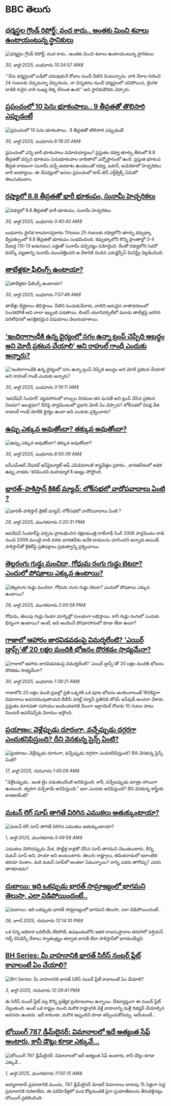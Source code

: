 # BBC తెలుగు## [ధర్మస్థల గ్రౌండ్ రిపోర్ట్: వంద కాదు.. అంతకు మించి శవాలు ఉంటాయంటున్న స్థానికులు](https://www.bbc.com/telugu/articles/c5y03j01w9go?at_medium=RSS&at_campaign=rss?at_campaign=githubrss)![ధర్మస్థల గ్రౌండ్ రిపోర్ట్: వంద కాదు.. అంతకు మించి శవాలు ఉంటాయంటున్న స్థానికులు](https://ichef.bbci.co.uk/ace/ws/240/cpsprodpb/4ef6/live/dc7ba7c0-6c45-11f0-a193-41604fcdc275.png)_30, జులై 2025, బుధవారం 10:34:57 AMకి_''నేను ధర్మస్థలలో బడిలో చదువుకునే రోజుల నుంచీ వీటిని వింటున్నాను. వారి నేరాల గురించి 24 గంటలకు చెప్పమన్నా చెప్పగలను. నా చిన్నతనం నుంచీ ధర్మస్థలలో చనిపోయిన, లైంగిక దాడికి గురైన వారి సంఖ్య లెక్క లేనంత ఉంది'' అని స్థానికుడొకరు చెప్పారు.## [ప్రపంచంలో 10  పెను భూకంపాలు.. 9 తీవ్రతతో తొలిసారి ఎప్పుడంటే](https://www.bbc.com/telugu/articles/c627l0w21zpo?at_medium=RSS&at_campaign=rss?at_campaign=githubrss)![ప్రపంచంలో 10  పెను భూకంపాలు.. 9 తీవ్రతతో తొలిసారి ఎప్పుడంటే](https://ichef.bbci.co.uk/ace/ws/240/cpsprodpb/c60a/live/75b98810-6d06-11f0-9f87-837be3bb0689.jpg)_30, జులై 2025, బుధవారం 6:18:20 AMకి_ప్రపంచంలో ఎన్ని భారీ భూకంపాలు నమోదయ్యాయి? ప్రస్తుతం రష్యా తూర్పు తీరంలో 8.8 తీవ్రతతో వచ్చిన భూకంపం  పెనుభూకంపాల జాబితాలో ఎన్నోస్థానంలో ఉంది. ప్రస్తుత భూకంప తీవ్రత కారణంగా సునామీ వచ్చే అవకాశం ఉండటంతో రష్యా, జపాన్, అమెరికాలో హెచ్చరికలు జారీ అయ్యాయి. ఈ నేపథ్యంలో అసలు ప్రపంచంలో టాప్ టెన్ ఎర్త్‌క్వేక్స్ ఏమిటో తెలుసుకుందాం.## [రష్యాలో 8.8 తీవ్రతతో భారీ భూకంపం, సునామీ హెచ్చరికలు ](https://www.bbc.com/telugu/articles/cq87v7ng44ko?at_medium=RSS&at_campaign=rss?at_campaign=githubrss)![రష్యాలో 8.8 తీవ్రతతో భారీ భూకంపం, సునామీ హెచ్చరికలు ](https://ichef.bbci.co.uk/ace/ws/240/cpsprodpb/3891/live/3d0949f0-6cfd-11f0-922f-31d3fc298db1.jpg)_30, జులై 2025, బుధవారం 3:40:40 AMకి_బుధవారం స్థానిక కాలమానప్రకారం 11గంటల 25 గంటలకు  రష్యాలోని తూర్పు కమ్చట్కా ద్వీపకల్పంలో  8.8 తీవ్రతతో భూకంపం సంభవించింది. కమ్చట్కాలోని కొన్ని ప్రాంతాల్లో 3-4 మీటర్ల (10-13 అడుగులు) ఎత్తుతో సునామీ వచ్చినట్టు నమోదైంది. దీంతో రష్యాలోని సెవరో కురిస్క్ పట్టణాన్ని సునామీ ముంచెత్తిందని ఆ దేశానికి చెందిన ఎమర్జెన్సీస్ మినిస్ట్రీ వెల్లడించింది.## [తాబేళ్లకూ ఫీలింగ్స్ ఉంటాయా?](https://www.bbc.com/telugu/articles/c4gez5rzplmo?at_medium=RSS&at_campaign=rss?at_campaign=githubrss)![తాబేళ్లకూ ఫీలింగ్స్ ఉంటాయా?](https://ichef.bbci.co.uk/ace/ws/240/cpsprodpb/cdd3/live/097dd6d0-6d18-11f0-8dbd-f3d32ebd3327.jpg)_30, జులై 2025, బుధవారం 7:57:49 AMకి_తాబేళ్లు దీర్ఘకాలం జీవిస్తాయి.  వీటిని పెంచుకునేవారు, వాటిని అనువైన వాతావరణంలో పెంచకపోతే అవి చాలా ఇబ్బంది పడతాయి. లింకన్ యూనివర్సిటీలో  మూడు తాబేళ్లపై జరిగిన పరిశోధనలో  ఆసక్తికరమైన విషయాలు వెలుగుచూశాయి.## [‘ఇందిరాగాంధీకి ఉన్న ధైర్యంలో సగం ఉన్నా ట్రంప్‌ చెప్పేది అబద్ధం అని మోదీ ప్రకటన చేయాలి’ అని రాహుల్ గాంధీ ఎందుకు అన్నారు?](https://www.bbc.com/telugu/articles/cq68lmeyyngo?at_medium=RSS&at_campaign=rss?at_campaign=githubrss)![‘ఇందిరాగాంధీకి ఉన్న ధైర్యంలో సగం ఉన్నా ట్రంప్‌ చెప్పేది అబద్ధం అని మోదీ ప్రకటన చేయాలి’ అని రాహుల్ గాంధీ ఎందుకు అన్నారు?](https://ichef.bbci.co.uk/ace/ws/240/cpsprodpb/5252/live/32439030-6ce3-11f0-b11f-a5dcc548fbd6.jpg)_30, జులై 2025, బుధవారం 3:19:11 AMకి_‘ఆపరేషన్ సిందూర్’ వ్యవహారంలో కాల్పుల విరమణ తన ఘనతే అని ట్రంప్ చేసిన ప్రకటన నిజమా? అబద్ధమా? దీనిపై పార్లమెంటులో ప్రధాని మోదీ  ఏం చెప్పారు? లోక్‌సభలో విపక్ష నేత రాహుల్ గాంధీ మోదీకి ధైర్యం ఉందా అని ఎందుకు ప్రశ్నించారు?## [ఉప్పు ఎక్కువ అవుతోందా? తక్కువ అవుతోందా?](https://www.bbc.com/telugu/articles/c3w4yn23d2do?at_medium=RSS&at_campaign=rss?at_campaign=githubrss)![ఉప్పు ఎక్కువ అవుతోందా? తక్కువ అవుతోందా?](https://ichef.bbci.co.uk/ace/ws/240/cpsprodpb/b293/live/440fd3b0-6c65-11f0-8bcf-7bba5a381a84.jpg)_30, జులై 2025, బుధవారం 8:00:39 AMకి_ఐసీఎమ్ఆర్ నేషనల్ ఇన్‌స్టిట్యూట్ ఆఫ్ ఎపిడెమాలజీ శాస్త్రవేత్తల ప్రకారం , భారతదేశంలో అధిక ఉప్పు వాడకం 'కనిపించని మహమ్మారి'కి ఆజ్యం పోస్తోంది.## [భారత్-పాకిస్తాన్ క్రికెట్ మ్యాచ్: లోక్‌సభలో వాదోపవాదాలు ఏంటి ? ](https://www.bbc.com/telugu/articles/c5y0x837jq9o?at_medium=RSS&at_campaign=rss?at_campaign=githubrss)![భారత్-పాకిస్తాన్ క్రికెట్ మ్యాచ్: లోక్‌సభలో వాదోపవాదాలు ఏంటి ? ](https://ichef.bbci.co.uk/ace/standard/240/cpsprodpb/03e3/live/93103a10-6c90-11f0-af20-030418be2ca5.jpg)_29, జులై 2025, మంగళవారం 3:20:31 PMకి_ఆపరేషన్ సిందూర్‌పై చర్చను ప్రారంభించిన రక్షణమంత్రి రాజ్‌నాథ్ సింగ్ 2006 పార్లమెంటు దాడి నుంచి 2008 ముంబై దాడి వరకు భారతదేశం అనేక దాడులను చూసిందని అన్నారు.అయితే, పాకిస్తాన్‌తో క్రికెట్‌పై ప్రతిపక్షాలు ప్రభుత్వాన్ని ప్రశ్నించాయి.## [తెల్లరంగు గుడ్డు మంచిదా, గోధుమ రంగు గుడ్డు బెటరా? ఎందులో పోషకాలు ఎక్కువ ఉంటాయి? ](https://www.bbc.com/telugu/articles/cqxgwwjgn5lo?at_medium=RSS&at_campaign=rss?at_campaign=githubrss)![తెల్లరంగు గుడ్డు మంచిదా, గోధుమ రంగు గుడ్డు బెటరా? ఎందులో పోషకాలు ఎక్కువ ఉంటాయి? ](https://ichef.bbci.co.uk/ace/ws/240/cpsprodpb/d261/live/ef658e00-6c7c-11f0-89ea-4d6f9851f623.jpg)_29, జులై 2025, మంగళవారం 2:00:58 PMకి_గోధుమ, తెలుపు గుడ్లు రెండూ మార్కెట్లో సులభంగా లభిస్తాయి. కానీ గుడ్లు రంగులో ఎందుకు భిన్నంగా ఉంటాయి? అంటే, అవి అందించే పోషకాహారంలో కూడా తేడా ఉందా?## [గాజాలో ఆహారం జారవిడవడంపై విమర్శలేంటి? ‘ఎయిర్ డ్రాప్స్’తో 20 లక్షల మందికి భోజనం దొరకడం సాధ్యమేనా?](https://www.bbc.com/telugu/articles/c860q95yx64o?at_medium=RSS&at_campaign=rss?at_campaign=githubrss)![గాజాలో ఆహారం జారవిడవడంపై విమర్శలేంటి? ‘ఎయిర్ డ్రాప్స్’తో 20 లక్షల మందికి భోజనం దొరకడం సాధ్యమేనా?](https://ichef.bbci.co.uk/ace/ws/240/cpsprodpb/d40c/live/339db680-6c76-11f0-af20-030418be2ca5.png)_30, జులై 2025, బుధవారం 1:38:21 AMకి_గాజాలోని 20 లక్షల మంది ప్రజల్లో ప్రతి ఒక్కరికి ఒక పూట భోజనం అందించాలంటే  160కిపైగా విమానాలు అవసరమవుతాయని బీబీసీ వరల్డ్ న్యూస్ ప్రతినిధి జోయ్ ఇన్‌వుడ్ అంచనా వేశారు. ప్రస్తుతం మానవతా సహాయం అందించడానికి వీలుగా ఇజ్రాయెల్ రోజుకు 10 గంటల పాటు మిలటరీ ఆపరేషన్స్‌కు విరామం ఇస్తోంది.## [ప్రయాణం: వెళ్లేప్పుడు దూరంగా, వచ్చేప్పుడు దగ్గరగా ఎందుకనిపిస్తుంది? దీని వెనకున్న సైన్స్ ఏంటి?](https://www.bbc.com/telugu/articles/c0l4y727n1jo?at_medium=RSS&at_campaign=rss?at_campaign=githubrss)![ప్రయాణం: వెళ్లేప్పుడు దూరంగా, వచ్చేప్పుడు దగ్గరగా ఎందుకనిపిస్తుంది? దీని వెనకున్న సైన్స్ ఏంటి?](https://ichef.bbci.co.uk/ace/ws/240/cpsprodpb/054c/live/6957c010-62b0-11f0-8e78-11023c48a856.png)_17, జులై 2025, గురువారం 1:45:09 AMకి_"వెళ్లేటప్పుడు.. ఇంత టైం పడుతుందేంటి అనిపిస్తుంది. కానీ, వచ్చేటప్పుడు మాత్రం హాయిగా ఉంటుంది. త్వరగా వచ్చేశామే అనిపిస్తుంది." ఇలా ఎందుకు అనిపిస్తుంది? దీని వెనకున్న శాస్త్రీయ కారణాలేంటి?## [మటన్ లెగ్ సూప్ తాగితే విరిగిన ఎముకలు అతుక్కుంటాయా?](https://www.bbc.com/telugu/articles/c0l4g92j8kzo?at_medium=RSS&at_campaign=rss?at_campaign=githubrss)![మటన్ లెగ్ సూప్ తాగితే విరిగిన ఎముకలు అతుక్కుంటాయా?](https://ichef.bbci.co.uk/ace/ws/240/cpsprodpb/cffe/live/00bf0e40-4f7e-11f0-8c47-237c2e4015f5.jpg)_1, జులై 2025, మంగళవారం 5:49:58 AMకి_ఎముకలు విరిగినప్పుడు మేక, పొట్టేళ్ల కాళ్లతో చేసిన సూప్ తాగమని చెబుతుంటారు. దీన్ని మటన్ సూప్ అని, పాయా అని అంటుంటారు. తెలుగు రాష్ట్రాలు, తమిళనాడులో ఇలాంటిది తరచూ వింటాం. మరి మటన్ సూప్‌లో అంతలా ఏమున్నాయి? దాన్ని ఎవరు తాగొచ్చు? ఎవరు తాగకూడదు?## [దుబాయి: ఇది ఒకప్పుడు భారత్ సామ్రాజ్యంలో భాగమని తెలుసా, ఎలా విడిపోయిందంటే..](https://www.bbc.com/telugu/articles/ce83x3rekyyo?at_medium=RSS&at_campaign=rss?at_campaign=githubrss)![దుబాయి: ఇది ఒకప్పుడు భారత్ సామ్రాజ్యంలో భాగమని తెలుసా, ఎలా విడిపోయిందంటే..](https://ichef.bbci.co.uk/ace/ws/240/cpsprodpb/89c1/live/fbe80b80-5282-11f0-809e-059b7ea85131.jpg)_26, జూన్ 2025, గురువారం 12:14:10 PMకి_ఒక చిన్న అధికార బదిలీయే లేకపోతే, ఉపఖండంలోని ఇతర రాజసంస్థానాల తరహాలో  పర్షియన్ గల్ఫ్ రెసిడెన్సీ దేశాలు స్వాతంత్ర్యం తర్వాత భారత్ లేదా పాకిస్తాన్‌లో భాగమయ్యేవి.## [BH Series: మీ వాహనానికి భారత్ సిరీస్ నంబర్ ప్లేట్ కావాలంటే ఏం చేయాలి?](https://www.bbc.com/telugu/articles/c9dg040gzv6o?at_medium=RSS&at_campaign=rss?at_campaign=githubrss)![BH Series: మీ వాహనానికి భారత్ సిరీస్ నంబర్ ప్లేట్ కావాలంటే ఏం చేయాలి?](https://ichef.bbci.co.uk/ace/ws/240/cpsprodpb/c5c0/live/7facfba0-5801-11f0-b5c5-012c5796682d.jpg)_3, జులై 2025, గురువారం 12:29:41 PMకి_ఈ సిరీస్ నంబర్ ప్లేట్ వల్ల కొన్ని ప్రత్యేక ప్రయోజనాలు ఉన్నాయి. దేశవ్యాప్తంగా ఈ నంబర్ ప్లేట్ చెల్లుతుంది. అంటే ఒక రాష్ట్రం నుంచి మరొక రాష్ట్రానికి వెళ్తే వాహనాన్ని మళ్లీ రిజిస్టర్ చేయాల్సిన అవసరం ఉండదు. ఇదే కాకుండా, మరొక ఇబ్బందిని కూడా తప్పించుకోవచ్చు. అదేంటంటే...## [బోయింగ్ 787 డ్రీమ్‌లైనర్: విమానాలలో ఇదే అత్యంత సేఫ్ అంటారు, కానీ డౌట్లు కూడా ఎక్కువే...](https://www.bbc.com/telugu/articles/c8d664g0dz9o?at_medium=RSS&at_campaign=rss?at_campaign=githubrss)![బోయింగ్ 787 డ్రీమ్‌లైనర్: విమానాలలో ఇదే అత్యంత సేఫ్ అంటారు, కానీ డౌట్లు కూడా ఎక్కువే...](https://ichef.bbci.co.uk/ace/ws/240/cpsprodpb/aebe/live/0ad87b80-5674-11f0-95fc-edf89039c20a.jpg)_1, జులై 2025, మంగళవారం 11:50:15 AMకి_అహ్మదాబాద్ ప్రమాదానికి ముందు, 787 డ్రీమ్‌లైనర్ మోడల్ విమానాలు దాదాపు 15 ఏళ్లుగా పెద్ద ప్రమాదానికి గురికాలేదు. ఈ పదిహేనేళ్లలో వంద కోట్లమందికి  పైగా ప్రయాణికులను తీసుకెళ్లినట్లు బోయింగ్ ప్రకటించింది.